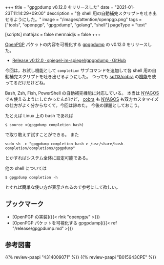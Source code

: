 +++
title = "gpgpdump v0.12.0 をリリースした"
date =  "2021-01-23T11:14:29+09:00"
description = "各 shell 用の自動補完スクリプトを吐き出せるようにした。"
image = "/images/attention/openpgp.png"
tags = ["tools", "openpgp", "gpgpdump", "golang", "shell"]
pageType = "text"

[scripts]
  mathjax = false
  mermaidjs = false
+++

[OpenPGP] パケットの内容を可視化する [gpgpdump] の v0.12.0 をリリースした。

- [Release v0.12.0 · spiegel-im-spiegel/gpgpdump · GitHub](https://github.com/spiegel-im-spiegel/gpgpdump/releases/tag/v0.12.0)

今回は，お試し機能として `completion` サブコマンドを追加して各 shell 用の自動補完スクリプトを吐き出せるようにした。
つっても [spf13/cobra][cobra] の[機能](https://github.com/spf13/cobra/blob/master/shell_completions.md)を使ってるだけだけどね。

Bash, Zsh, Fish, PowerShell の自動補完機能に対応している。
本当は [NYAGOS] でも使えるようにしたかったんだけど， [cobra] も [NYAGOS] も双方カスタマイズの仕方がよく分からなくて，今回は諦めた。
今後の課題としておこう。

たとえば Linux 上の bash であれば

```text
$ source <(gpgpdump completion bash)
```

で取り敢えず試すことができる。
また

```text
sudo sh -c "gpgpdump completion bash > /usr/share/bash-completion/completions/gpgpdump"
```

とかすればシステム全体に設定可能である。

他の shell については

```text
$ gpgpdump completion -h
```

とすれば簡単な使い方が表示されるので参考にして欲しい。

## ブックマーク

- [OpenPGP の実装]({{< rlnk "openpgp/" >}})
- [OpenPGP パケットを可視化する gpgpdump]({{< ref "/release/gpgpdump.md" >}})

[gpgpdump]: https://github.com/spiegel-im-spiegel/gpgpdump "spiegel-im-spiegel/gpgpdump: OpenPGP packet visualizer"
[OpenPGP]: http://openpgp.org/
[GnuPG]: https://gnupg.org/ "The GNU Privacy Guard"
[RFC 4880]: https://tools.ietf.org/html/rfc4880
[RFC 4880bis]: https://datatracker.ietf.org/doc/draft-ietf-openpgp-rfc4880bis/
[Go]: https://golang.org/ "The Go Programming Language"
[cobra]: https://github.com/spf13/cobra "spf13/cobra: A Commander for modern Go CLI interactions"
[NYAGOS]: https://github.com/nyaosorg/nyagos "nyaosorg/nyagos: NYAGOS - The hybrid Commandline Shell betweeeeeeen UNIX & DOS"

## 参考図書

{{% review-paapi "4314009071" %}} <!-- 暗号化 プライバシーを救った反乱者たち -->
{{% review-paapi "B015643CPE" %}} <!-- 暗号技術入門 第3版 -->
